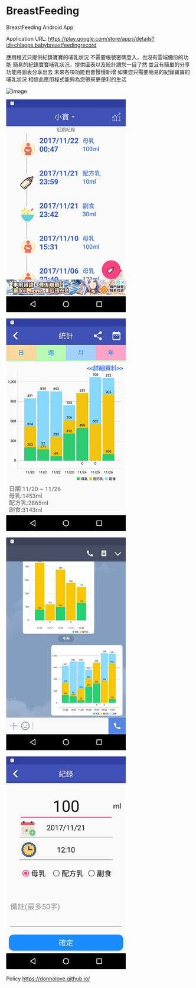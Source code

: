 # BreastFeeding
BreastFeeding Android App

Application URL: https://play.google.com/store/apps/details?id=chlapps.babybreastfeedingrecord

應用程式只提供紀錄寶寶的哺乳狀況
不需要帳號密碼登入，也沒有雲端備份的功能
簡易的紀錄寶寶哺乳狀況，提供圖表以及統計讓您一目了然
並且有簡單的分享功能將圖表分享出去
未來各項功能也會慢慢新增
如果您只需要簡易的紀錄寶寶的哺乳狀況
相信此應用程式能夠為您帶來更便利的生活

![image](./wiki/pic/device-2017-11-20-231846.png)

![image](./wiki/pic/device-2017-11-22-005800.png)

![image](./wiki/pic/device-2017-11-22-005930.png)

![image](./wiki/pic/device-2017-11-22-010031.png)

![image](./wiki/pic/device-2017-11-22-011725.png)

Policy
https://donnolove.github.io/
